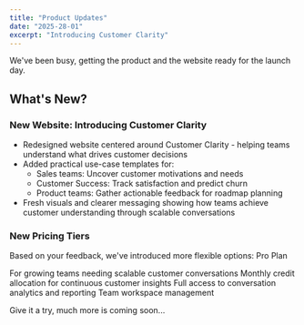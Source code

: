 ```yaml
---
title: "Product Updates"
date: "2025-28-01"
excerpt: "Introducing Customer Clarity"
---
```

We've been busy, getting the product and the website ready for the launch day. 

## What's New?

### New Website: Introducing Customer Clarity 

- Redesigned website centered around Customer Clarity - helping teams understand what drives customer decisions
- Added practical use-case templates for:
  - Sales teams: Uncover customer motivations and needs
  -  Customer Success: Track satisfaction and predict churn
  -  Product teams: Gather actionable feedback for roadmap planning
- Fresh visuals and clearer messaging showing how teams achieve customer understanding through scalable conversations

### New Pricing Tiers
Based on your feedback, we've introduced more flexible options:
Pro Plan

For growing teams needing scalable customer conversations
Monthly credit allocation for continuous customer insights
Full access to conversation analytics and reporting
Team workspace management

Give it a try, much more is coming soon...
